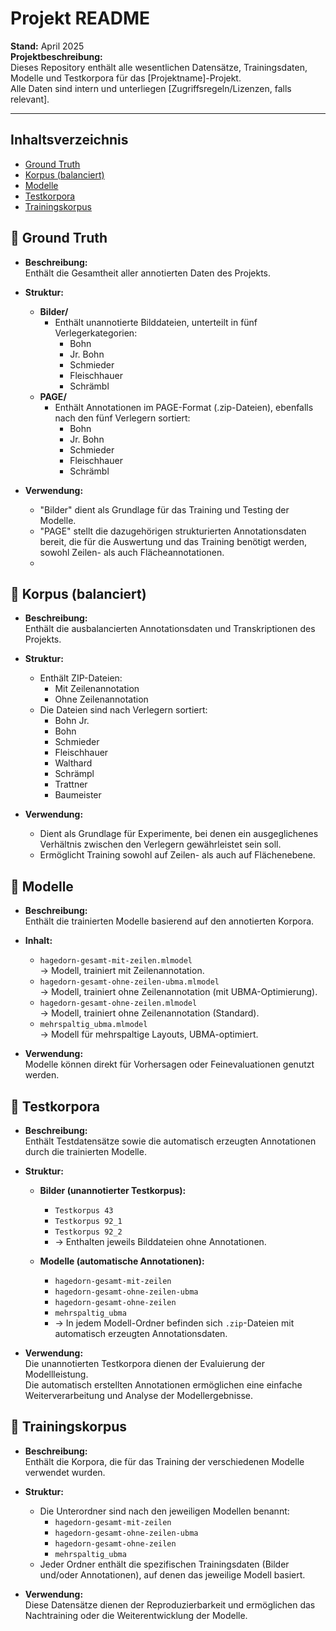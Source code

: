 
# Projekt README

**Stand:** April 2025  
**Projektbeschreibung:**  
Dieses Repository enthält alle wesentlichen Datensätze, Trainingsdaten, Modelle und Testkorpora für das [Projektname]-Projekt.  
Alle Daten sind intern und unterliegen [Zugriffsregeln/Lizenzen, falls relevant].

---

## Inhaltsverzeichnis
- [Ground Truth](#ground-truth)
- [Korpus (balanciert)](#korpus-balanciert)
- [Modelle](#modelle)
- [Testkorpora](#testkorpora)
- [Trainingskorpus](#trainingskorpus)

## 📁 Ground Truth
- **Beschreibung:**  
  Enthält die Gesamtheit aller annotierten Daten des Projekts.

- **Struktur:**
  - **Bilder/**
    - Enthält unannotierte Bilddateien, unterteilt in fünf Verlegerkategorien:
      - Bohn
      - Jr. Bohn
      - Schmieder
      - Fleischhauer
      - Schrämbl
  - **PAGE/**
    - Enthält Annotationen im PAGE-Format (.zip-Dateien), ebenfalls nach den fünf Verlegern sortiert:
      - Bohn
      - Jr. Bohn
      - Schmieder
      - Fleischhauer
      - Schrämbl

- **Verwendung:**  
  - "Bilder" dient als Grundlage für das Training und Testing der Modelle.
  - "PAGE" stellt die dazugehörigen strukturierten Annotationsdaten bereit, die für die Auswertung und das Training benötigt werden, sowohl Zeilen- als auch Flächeannotationen.
  - 
## 📁 Korpus (balanciert)
- **Beschreibung:**  
  Enthält die ausbalancierten Annotationsdaten und Transkriptionen des Projekts.

- **Struktur:**
  - Enthält ZIP-Dateien:
    - Mit Zeilenannotation
    - Ohne Zeilenannotation
  - Die Dateien sind nach Verlegern sortiert:
    - Bohn Jr.
    - Bohn
    - Schmieder
    - Fleischhauer
    - Walthard
    - Schrämpl
    - Trattner
    - Baumeister

- **Verwendung:**  
  - Dient als Grundlage für Experimente, bei denen ein ausgeglichenes Verhältnis zwischen den Verlegern gewährleistet sein soll.
  - Ermöglicht Training sowohl auf Zeilen- als auch auf Flächenebene.
 
## 📁 Modelle
- **Beschreibung:**  
  Enthält die trainierten Modelle basierend auf den annotierten Korpora.

- **Inhalt:**  
  - `hagedorn-gesamt-mit-zeilen.mlmodel`  
    → Modell, trainiert mit Zeilenannotation.
  - `hagedorn-gesamt-ohne-zeilen-ubma.mlmodel`  
    → Modell, trainiert ohne Zeilenannotation (mit UBMA-Optimierung).
  - `hagedorn-gesamt-ohne-zeilen.mlmodel`  
    → Modell, trainiert ohne Zeilenannotation (Standard).
  - `mehrspaltig_ubma.mlmodel`  
    → Modell für mehrspaltige Layouts, UBMA-optimiert.

- **Verwendung:**  
  Modelle können direkt für Vorhersagen oder Feinevaluationen genutzt werden.

## 📁 Testkorpora
- **Beschreibung:**  
  Enthält Testdatensätze sowie die automatisch erzeugten Annotationen durch die trainierten Modelle.

- **Struktur:**
  - **Bilder (unannotierter Testkorpus):**
    - `Testkorpus 43`
    - `Testkorpus 92_1`
    - `Testkorpus 92_2`
    - → Enthalten jeweils Bilddateien ohne Annotationen.
  
  - **Modelle (automatische Annotationen):**
    - `hagedorn-gesamt-mit-zeilen`
    - `hagedorn-gesamt-ohne-zeilen-ubma`
    - `hagedorn-gesamt-ohne-zeilen`
    - `mehrspaltig_ubma`
    - → In jedem Modell-Ordner befinden sich `.zip`-Dateien mit automatisch erzeugten Annotationsdaten.

- **Verwendung:**  
  Die unannotierten Testkorpora dienen der Evaluierung der Modellleistung.  
  Die automatisch erstellten Annotationen ermöglichen eine einfache Weiterverarbeitung und Analyse der Modellergebnisse.

## 📁 Trainingskorpus
- **Beschreibung:**  
  Enthält die Korpora, die für das Training der verschiedenen Modelle verwendet wurden.

- **Struktur:**
  - Die Unterordner sind nach den jeweiligen Modellen benannt:
    - `hagedorn-gesamt-mit-zeilen`
    - `hagedorn-gesamt-ohne-zeilen-ubma`
    - `hagedorn-gesamt-ohne-zeilen`
    - `mehrspaltig_ubma`
  - Jeder Ordner enthält die spezifischen Trainingsdaten (Bilder und/oder Annotationen), auf denen das jeweilige Modell basiert.

- **Verwendung:**  
  Diese Datensätze dienen der Reproduzierbarkeit und ermöglichen das Nachtraining oder die Weiterentwicklung der Modelle.




